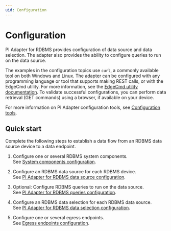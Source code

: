 ```yaml
---
uid: Configuration
---
```


# Configuration

PI Adapter for RDBMS provides configuration of data source and data selection. The adapter also provides the ability to configure queries to run on the data source.

The examples in the configuration topics use `curl`, a commonly available tool on both Windows and Linux. The adapter can be configured with any programming language or tool that supports making REST calls, or with the EdgeCmd utility. For more information, see the [EdgeCmd utility documentation](https://osisoft.github.io/Edgecmd-Docs/V1.2/edgecmd-utility.html). To validate successful configurations, you can perform data retrieval (GET commands) using a browser, if available on your device.

For more information on PI Adapter configuration tools, see [Configuration tools](xref:ConfigurationTools).

## Quick start

Complete the following steps to establish a data flow from an RDBMS data source device to a data endpoint.

1. Configure one or several RDBMS system components.<br>See [System components configuration](xref:SystemComponentsConfiguration#add-a-system-component).

2. Configure an RDBMS data source for each RDBMS device.<br>See [PI Adapter for RDBMS data source configuration](xref:PIAdapterforRDBMSDataSourceConfiguration#configure-RDBMS-data-source).

3. Optional: Configure RDBMS queries to run on the data source.<br>See [PI Adapter for RDBMS queries configuration](xref:PIAdapterForRDBMSQueriesConfiguration).

4. Configure an RDBMS data selection for each RDBMS data source.<br>See [PI Adapter for RDBMS data selection configuration](xref:PIAdapterforRDBMSDataSelectionConfiguration#configure-RDBMS-data-selection).

5. Configure one or several egress endpoints.<br>See [Egress endpoints configuration](xref:EgressEndpointsConfiguration).